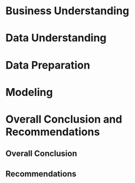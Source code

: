 
# Business Understanding

# Data Understanding

# Data Preparation

# Modeling

# Overall Conclusion and Recommendations

## Overall Conclusion

## Recommendations
